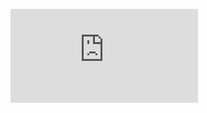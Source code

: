 ![Documentation Link](https://github.com/Chr1k0/RaspberryPi-HomeServer/blob/main/documentation/documentation.md)
